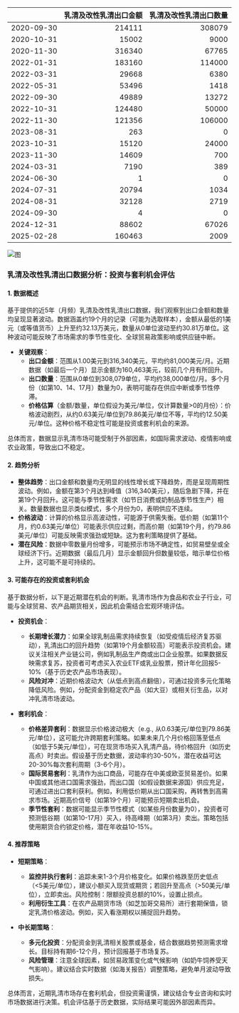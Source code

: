 |            |   乳清及改性乳清出口金额 |   乳清及改性乳清出口数量 |
|:-----------|-------------------------:|-------------------------:|
| 2020-09-30 |                   214111 |                   308079 |
| 2020-10-31 |                    15002 |                     9000 |
| 2020-11-30 |                   316340 |                    67765 |
| 2022-01-31 |                   183160 |                   114000 |
| 2022-03-31 |                    29668 |                     6380 |
| 2022-05-31 |                    53496 |                     1418 |
| 2022-09-30 |                    49889 |                    13272 |
| 2022-10-31 |                   124480 |                    50000 |
| 2022-11-30 |                   121356 |                   106000 |
| 2023-08-31 |                      263 |                        0 |
| 2023-10-31 |                    15120 |                    24000 |
| 2023-11-30 |                    14609 |                      700 |
| 2024-03-31 |                     7190 |                      389 |
| 2024-06-30 |                        1 |                        0 |
| 2024-07-31 |                    20794 |                     1034 |
| 2024-08-31 |                    32128 |                     2719 |
| 2024-09-30 |                        4 |                        0 |
| 2024-12-31 |                    88602 |                    67026 |
| 2025-02-28 |                   160463 |                     2009 |

![图](%s_plot.png)

### 乳清及改性乳清出口数据分析：投资与套利机会评估

#### 1. 数据概述
基于提供的近5年（月频）乳清及改性乳清出口数据，我们观察到出口金额和数量均呈现显著波动。数据涵盖约19个月的记录（可能为选取样本），金额从最低的1美元（或等值货币）上升至约32.13万美元，数量从0单位波动至约30.81万单位。这种波动可能反映了市场需求的季节性变化、全球贸易政策影响或供应链中断。

- **关键观察**：
  - **出口金额**：范围从1.00美元到316,340美元，平均约81,000美元/月。近期数据（如最后一个月）显示金额为160,463美元，较前几个月有所回升。
  - **出口数量**：范围从0单位到308,079单位，平均约38,000单位/月。多个月份（如第10、14、17月）数量为0，表明可能存在供应中断或季节性停滞。
  - **价格估算**（金额/数量，单位假设为美元/单位，仅计算数量>0的月份）：价格波动剧烈，从约0.63美元/单位到79.86美元/单位不等，平均约12.50美元/单位。这种价格不稳定性可能是投资或套利机会的来源。

总体而言，数据显示乳清市场可能受制于外部因素，如国际需求波动、疫情影响或农业政策，导致出口不稳定。

#### 2. 趋势分析
- **整体趋势**：出口金额和数量均无明显的线性增长或下降趋势，而是呈现周期性波动。例如，金额在第3个月达到峰值（316,340美元），随后急剧下降，并在第19个月回升。这可能与季节性需求（如节日消费或奶制品季节性生产）相关。数量数据也显示类似模式，多个月份为0，表明供应不连续。
- **价格波动**：计算的价格显示高波动性，可能源于供需失衡。低价期（如第11个月，约0.63美元/单位）可能表示供应过剩，而高价期（如第19个月，约79.86美元/单位）可能反映需求强劲或短缺。这为套利策略提供了基础。
- **潜在风险**：数据中零数量月份增多，可能预示市场不确定性，如贸易壁垒或全球经济下行。近期数据（最后几月）显示金额回升但数量较低，暗示单位价格上升，这可能不是可持续的。

#### 3. 可能存在的投资或套利机会
基于数据分析，以下是近期潜在机会的判断。乳清市场作为食品和农业子行业，可能与全球贸易、农产品期货相关，因此机会需结合宏观环境评估。

- **投资机会**：
  - **长期增长潜力**：如果全球乳制品需求持续恢复（如受疫情后经济复苏驱动），乳清出口的回升趋势（如第19个月金额较高）可能表示投资机会。建议关注相关产业链公司，例如乳制品生产商或出口企业股票。如果数据反映需求复苏，投资者可考虑买入农业ETF或乳业股票，预计年化回报5-10%（基于历史农产品市场表现）。
  - **风险对冲**：近期价格波动大（从低点到高点翻倍），可通过投资多元化策略降低风险。例如，分配资金到稳定农产品（如大豆）或相关衍生品，以对冲乳清市场波动。

- **套利机会**：
  - **价格差异套利**：数据显示价格波动极大（e.g., 从0.63美元/单位到79.86美元/单位），这可能允许跨期套利策略。如果未来几个月价格回落至低点（如低于5美元/单位），可在现货市场买入乳清产品，待价格回升（如历史高点）时卖出。假设基于历史数据，波动率约30-50%，潜在收益可达20-30%每次套利周期（3-6个月）。
  - **国际贸易套利**：乳清作为出口商品，可能存在中美或欧亚贸易差价。如果中国或其他进口国需求强劲，而出口国（如假设数据来源国）供应充足，可通过进出口套利获利。例如，利用低价期从出口国采购，再转售到高需求市场。近期高价信号（如第19个月）可能预示短期卖出机会。
  - **季节性套利**：数据可能显示季节性模式（如某些月份数量为0），投资者可预测低谷期（如第10-17月）买入，待高峰期（如第3月）卖出。策略包括使用期货合约锁定价格，潜在年收益10-15%。

#### 4. 推荐策略
- **短期策略**：
  - **监控并执行套利**：追踪未来1-3个月价格变化。如果价格跌至历史低点（<5美元/单位），建议小额买入现货或期货；若回升至高点（>50美元/单位），立即卖出。风险控制：限额投资总额的10%，设置止损点。
  - **利用衍生工具**：在农产品期货市场（如芝加哥交易所）进行套期保值，锁定乳清价格波动。例如，买入看涨期权以捕捉回升趋势。

- **中长期策略**：
  - **多元化投资**：分配资金到乳清相关股票或基金，结合数据趋势预测需求增长。目标持有期6-12个月，预计回报基于市场复苏。
  - **风险管理**：注意全球因素，如贸易政策变化或气候影响（如奶牛饲养受天气影响）。建议结合实时数据（如海关报告）调整策略，避免单月波动导致损失。

总体而言，近期乳清市场存在套利机会，但投资需谨慎，建议结合专业咨询和实时市场数据进行决策。机会评估基于历史数据，实际结果可能因外部因素而异。